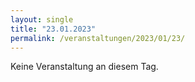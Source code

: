 ```yaml
---
layout: single
title: "23.01.2023"
permalink: /veranstaltungen/2023/01/23/
---
```


Keine Veranstaltung an diesem Tag.

